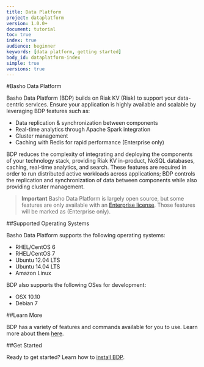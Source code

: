 ```yaml
---
title: Data Platform
project: dataplatform
version: 1.0.0+
document: tutorial
toc: true
index: true
audience: beginner
keywords: [data platform, getting started]
body_id: dataplatform-index
simple: true
versions: true
---
```



[bdp install]: http://docs.basho.com/dataplatform/1.0.0/installing/
[bdp reference]: http://docs.basho.com/dataplatform/1.0.0/learn-about-dataplatform/service-manager-features/
[ee]: http://info.basho.com/Wiki_Riak_Enterprise_Request.html

#Basho Data Platform

Basho Data Platform (BDP) builds on Riak KV (Riak) to support your data-centric services. Ensure your application is highly available and scalable by leveraging BDP features such as:

* Data replication & synchronization between components
* Real-time analytics through Apache Spark integration
* Cluster management
* Caching with Redis for rapid performance (Enterprise only)

BDP reduces the complexity of integrating and deploying the components of your technology stack, providing Riak KV in-product, NoSQL databases, caching, real-time analytics, and search. These features are required in order to run distributed active workloads across applications; BDP controls the replication and synchronization of data between components while also providing cluster management.

>**Important**
>Basho Data Platform is largely open source, but some features are only available with an [Enterprise license][ee]. Those features will be marked as (Enterprise only).

##Supported Operating Systems

Basho Data Platform supports the following operating systems:

* RHEL/CentOS 6
* RHEL/CentOS 7
* Ubuntu 12.04 LTS
* Ubuntu 14.04 LTS
* Amazon Linux

BDP also supports the following OSes for development:

* OSX 10.10
* Debian 7

##Learn More

BDP has a variety of features and commands available for you to use. Learn more about them [here][bdp reference].

##Get Started

Ready to get started? Learn how to [install BDP][bdp install].
